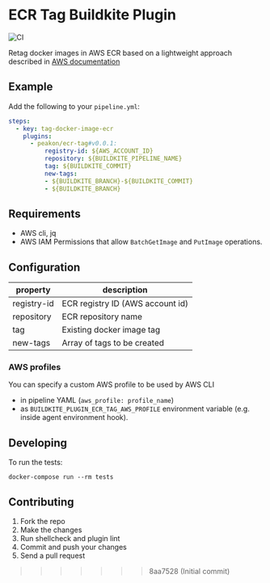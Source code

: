 # ECR Tag Buildkite Plugin

![CI](https://github.com/peakon/ecr-tag-buildkite-plugin/workflows/CI/badge.svg?branch=master)

Retag docker images in AWS ECR based on a lightweight approach described in [AWS documentation](https://docs.aws.amazon.com/AmazonECR/latest/userguide/image-retag.html)

## Example

Add the following to your `pipeline.yml`:

```yml
steps:
  - key: tag-docker-image-ecr
    plugins:
      - peakon/ecr-tag#v0.0.1:
          registry-id: ${AWS_ACCOUNT_ID}
          repository: ${BUILDKITE_PIPELINE_NAME}
          tag: ${BUILDKITE_COMMIT}
          new-tags:
          - ${BUILDKITE_BRANCH}-${BUILDKITE_COMMIT}
          - ${BUILDKITE_BRANCH}
```
## Requirements

- AWS cli, jq
- AWS IAM Permissions that allow `BatchGetImage` and `PutImage` operations.

## Configuration

| property | description |
| ---------|-------------|
| registry-id | ECR registry ID (AWS account id) |
| repository  | ECR repository name |
| tag | Existing docker image tag |
| new-tags | Array of tags to be created |

### AWS profiles

You can specify a custom AWS profile to be used by AWS CLI

- in pipeline YAML (`aws_profile: profile_name`)
- as `BUILDKITE_PLUGIN_ECR_TAG_AWS_PROFILE` environment variable (e.g. inside agent environment hook).

## Developing

To run the tests:

```shell
docker-compose run --rm tests
```

## Contributing

1. Fork the repo
2. Make the changes
3. Run shellcheck and plugin lint
4. Commit and push your changes
5. Send a pull request
>>>>>>> 8aa7528 (Initial commit)
